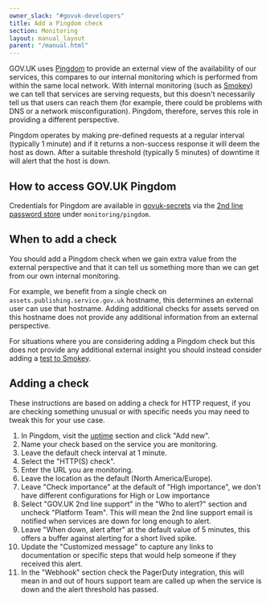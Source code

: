 ```yaml
---
owner_slack: "#govuk-developers"
title: Add a Pingdom check
section: Monitoring
layout: manual_layout
parent: "/manual.html"
---
```


GOV.UK uses [Pingdom](https://www.pingdom.com/) to provide an external view of
the availability of our services, this compares to our internal monitoring
which is performed from within the same local network. With internal monitoring
(such as [Smokey][]) we can tell that services are serving requests, but this
doesn't necessarily tell us that users can reach them (for example, there could
be problems with DNS or a network misconfiguration). Pingdom, therefore, serves
this role in providing a different perspective.

Pingdom operates by making pre-defined requests at a regular interval
(typically 1 minute) and if it returns a non-success response it will deem
the host as down. After a suitable threshold (typically 5 minutes) of downtime
it will alert that the host is down.

[Smokey]: https://github.com/alphagov/smokey

## How to access GOV.UK Pingdom

Credentials for Pingdom are available in [govuk-secrets][] via the [2nd line
password store][] under `monitoring/pingdom`.

[govuk-secrets]: https://github.com/alphagov/govuk-secrets
[2nd line password store]: https://github.com/alphagov/govuk-secrets/tree/master/pass

## When to add a check

You should add a Pingdom check when we gain extra value from the external
perspective and that it can tell us something more than we can get from our own
internal monitoring.

For example, we benefit from a single check on
`assets.publishing.service.gov.uk` hostname, this determines
an external user can use that hostname. Adding additional checks for assets
served on this hostname does not provide any additional information from an
external perspective.

For situations where you are considering adding a Pingdom check but this does
not provide any additional external insight you should instead consider adding
a [test to Smokey][Smokey].

## Adding a check

These instructions are based on adding a check for HTTP request, if you are
checking something unusual or with specific needs you may need to tweak this
for your use case.

1. In Pingdom, visit the [uptime](https://my.pingdom.com/app/newchecks/checks)
   section and click "Add new".
1. Name your check based on the service you are monitoring.
1. Leave the default check interval at 1 minute.
1. Select the "HTTP(S) check".
1. Enter the URL you are monitoring.
1. Leave the location as the default (North America/Europe).
1. Leave "Check importance" at the default of "High importance", we don't have
   different configurations for High or Low importance
1. Select "GOV.UK 2nd line support" in the "Who to alert?" section and
   uncheck "Platform Team". This will mean the 2nd line support email is
   notified when services are down for long enough to alert.
1. Leave "When down, alert after" at the default value of 5 minutes, this
   offers a buffer against alerting for a short lived spike.
1. Update the "Customized message" to capture any links to documentation
   or specific steps that would help someone if they received this alert.
1. In the "Webhook" section check the PagerDuty integration, this will mean in
   and out of hours support team are called up when the service is down and the
   alert threshold has passed.
